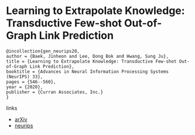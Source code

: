 # Learning to Extrapolate Knowledge: Transductive Few-shot Out-of-Graph Link Prediction

```
@incollection{gen_neurips20,
author = {Baek, Jinheon and Lee, Dong Bok and Hwang, Sung Ju},
title = {Learning to Extrapolate Knowledge: Transductive Few-shot Out-of-Graph Link Prediction},
booktitle = {Advances in Neural Information Processing Systems (NeurIPS) 33},
pages = {546--560},
year = {2020},
publisher = {Curran Associates, Inc.}
}
```

links
- [arXiv](https://arxiv.org/abs/2006.06648)
- [neurips](https://papers.nips.cc//paper/2020/hash/0663a4ddceacb40b095eda264a85f15c-Abstract.html)
